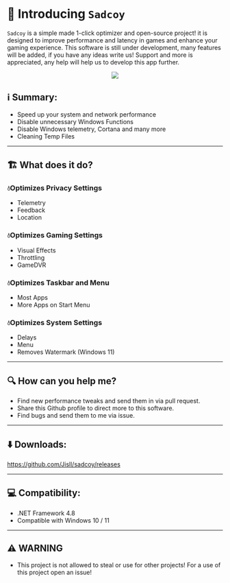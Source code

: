 # 👋 Introducing `Sadcoy`

`Sadcoy` is a simple made 1-click optimizer and open-source project! it is designed to improve performance and latency in games and enhance your gaming experience.
This software is still under development, many features will be added, if you have any ideas write us! Support and more is appreciated, any help will help us to develop this app further.

<p align="center">
		<img src="https://cdn.discordapp.com/attachments/927291995947413515/992668664824336414/sadcoyoptimizer.png">
	</a>
</p> 

## ℹ️ Summary:


* Speed up your system and network performance
* Disable unnecessary Windows Functions
* Disable Windows telemetry, Cortana and many more
* Cleaning Temp Files

<hr>

## 🏗️ What does it do?

### 💧Optimizes Privacy Settings ###
- Telemetry
- Feedback
- Location
### 💧Optimizes Gaming Settings ###
- Visual Effects
- Throttling
- GameDVR
### 💧Optimizes Taskbar and Menu ###
- Most Apps
- More Apps on Start Menu
### 💧Optimizes System Settings ###
- Delays
- Menu
- Removes Watermark (Windows 11)

<hr>

## 🔍 How can you help me?

- Find new performance tweaks and send them in via pull request.
- Share this Github profile to direct more to this software.
- Find bugs and send them to me via issue.

<hr>

## ⬇️ Downloads:
https://github.com/Jisll/sadcoy/releases

<hr>

## 💻 Compatibility:

* .NET Framework 4.8
* Compatible with Windows 10 / 11

<hr>

## ⚠️ WARNING

* This project is not allowed to steal or use for other projects! For a use of this project open an issue!

